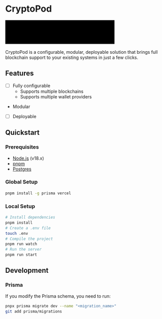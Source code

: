 # CryptoPod

<img src="./CryptoPod.png" alt="CryptoPod" style="filter: invert(100%);">

CryptoPod is a configurable, modular, deployable solution that brings full blockchain support to your existing systems in just a few clicks.

## Features

- [ ] Fully configurable
  - Supports multiple blockchains
  - Supports multiple wallet providers
- Modular
- [ ] Deployable <!-- TODO: Add a deployable HOWTO -->

## Quickstart

### Prerequisites

- [Node.js](https://nodejs.org/en/download/) (v18.x)
- [pnpm](https://pnpm.io/installation)
- [Postgres](https://www.postgresql.org/download/)

### Global Setup

```bash
pnpm install -g prisma vercel
```

### Local Setup

```bash
# Install dependencies
pnpm install
# Create a .env file
touch .env
# Compile the project
pnpm run watch
# Run the server
pnpm run start
```

## Development

### Prisma

If you modify the Prisma schema, you need to run:

```bash
pnpx prisma migrate dev --name "<migration_name>"
git add prisma/migrations
```
